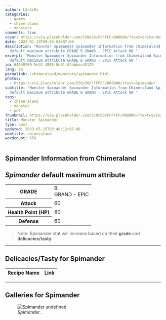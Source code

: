 ```yaml
---
author: L3n4r0x
categories:
  - games
  - chimeraland
  - monsters
comments: true
cover: https://via.placeholder.com/550x50/FFFFFF/000000/?text=Spimander
date: 2022-01-10T09:56:03+07:00
description: "Monster Spimander Spimander Information from Chimeraland Spimander
  default maximum attribute GRADE B GRAND - EPIC Attack 60 "
excerpt: "Monster Spimander Spimander Information from Chimeraland Spimander
  default maximum attribute GRADE B GRAND - EPIC Attack 60 "
id: 64649769-5eb2-4888-8e81-04abbecd5129
lang: en
permalink: /chimeraland/monsters/spimander.html
photos:
  - https://via.placeholder.com/550x50/FFFFFF/000000/?text=Spimander
subtitle: "Monster Spimander Spimander Information from Chimeraland Spimander
  default maximum attribute GRADE B GRAND - EPIC Attack 60 "
tags:
  - chimeraland
  - monster
  - pet
thumbnail: https://via.placeholder.com/550x50/FFFFFF/000000/?text=Spimander
title: Monster Spimander
type: post
updated: 2023-05-25T03:40:12+07:00
webtitle: chimeraland
wordcount: 659
---
```


<link
  rel="stylesheet"
  href="https://rawcdn.githack.com/dimaslanjaka/Web-Manajemen/870a349/css/bootstrap-5-3-0-alpha3-wrapper.css"
/>
<section id="bootstrap-wrapper">
  <div data-bs-theme="dark">
    <h2>Spimander Information from Chimeraland</h2>
    <h2 id="attribute"><i>Spimander</i> default maximum attribute</h2>
    <div class="row">
      <div class="col mb-2">
        <div class="card">
          <div class="card-body">
            <table>
              <tr>
                <th>GRADE</th>
                <td>B <br /><span class="text-purple">GRAND - EPIC</span></td>
              </tr>
              <tr>
                <th>Attack</th>
                <td>60</td>
              </tr>
              <tr>
                <th>Health Point (HP)</th>
                <td>60</td>
              </tr>
              <tr>
                <th>Defense</th>
                <td>60</td>
              </tr>
            </table>
          </div>
        </div>
      </div>
    </div>
    <blockquote class="bd-callout bd-callout-warning">
      Note: Spimander stat will increase based on their <b>grade</b> and
      <b>delicacies/tasty</b>.
    </blockquote>
    <hr />
    <h2 id="delicacies">Delicacies/Tasty for Spimander</h2>
    <div class="card">
      <div class="card-body">
        <div class="table-responsive">
          <table class="table table-striped">
            <thead>
              <tr>
                <th>Recipe Name</th>
                <th>Link</th>
              </tr>
            </thead>
            <tbody></tbody>
          </table>
        </div>
      </div>
    </div>
    <hr />
    <div id="gallery">
      <h2>Galleries for Spimander</h2>
      <div class="row">
        <div class="col-lg-6 col-12">
          <figure>
            <img
              src="https://www.webmanajemen.com/undefined"
              alt="Spimander undefined"
            />
            <figcaption style="word-wrap: break-word">
              <i>Spimander</i> .
            </figcaption>
          </figure>
        </div>
      </div>
    </div>
  </div>
</section>